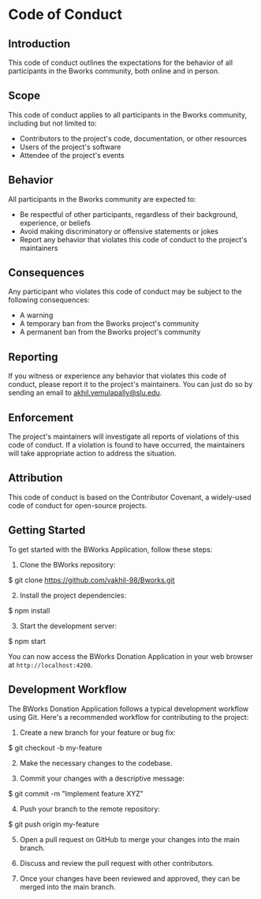 # Code of Conduct
## Introduction
This code of conduct outlines the expectations for the behavior of all participants in the Bworks community, both online and in person.

## Scope
This code of conduct applies to all participants in the Bworks community, including but not limited to:

+ Contributors to the project's code, documentation, or other resources
+ Users of the project's software
+ Attendee of the project's events
## Behavior
All participants in the Bworks community are expected to:

+ Be respectful of other participants, regardless of their background, experience, or beliefs
+ Avoid making discriminatory or offensive statements or jokes
+ Report any behavior that violates this code of conduct to the project's maintainers
## Consequences
Any participant who violates this code of conduct may be subject to the following consequences:

+ A warning
+ A temporary ban from the Bworks project's community
+ A permanent ban from the Bworks project's community
## Reporting
If you witness or experience any behavior that violates this code of conduct, please report it to the project's maintainers. You can just do so by sending an email to akhil.vemulapally@slu.edu.

## Enforcement
The project's maintainers will investigate all reports of violations of this code of conduct. If a violation is found to have occurred, the maintainers will take appropriate action to address the situation.

## Attribution
This code of conduct is based on the Contributor Covenant, a widely-used code of conduct for open-source projects.

## Getting Started

To get started with the BWorks Application, follow these steps:

1. Clone the BWorks repository:

$ git clone https://github.com/vakhil-98/Bworks.git

2. Install the project dependencies:

$ npm install

3. Start the development server:

$ npm start

You can now access the BWorks Donation Application in your web browser at `http://localhost:4200`.

## Development Workflow

The BWorks Donation Application follows a typical development workflow using Git. Here's a recommended workflow for contributing to the project:

1. Create a new branch for your feature or bug fix:

$ git checkout -b my-feature

2. Make the necessary changes to the codebase.

3. Commit your changes with a descriptive message:

$ git commit -m "Implement feature XYZ"

4. Push your branch to the remote repository:

$ git push origin my-feature

5. Open a pull request on GitHub to merge your changes into the main branch.

6. Discuss and review the pull request with other contributors.

7. Once your changes have been reviewed and approved, they can be merged into the main branch.
